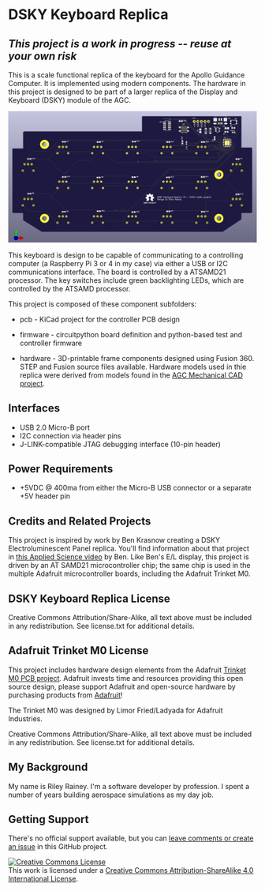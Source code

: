 # DSKY Keyboard Replica

## *This project is a work in progress -- reuse at your own risk*

This is a scale functional replica of the keyboard for the Apollo Guidance Computer. It is implemented
using modern components. The hardware in this project is
designed to be part of a larger replica of the Display and Keyboard (DSKY) module of the AGC.

![See through view](images/pcb.png)

This keyboard is design to be capable of communicating to a controlling computer (a Raspberry Pi 3 or 4 in my case) via either
a USB or I2C communications interface. The board is controlled by a ATSAMD21 processor. The key switches include
green backlighting LEDs, which are controlled by the ATSAMD processor.

This project is composed of these component subfolders:

* pcb - KiCad project for the controller PCB design

* firmware - circuitpython board definition and python-based test and controller firmware

* hardware - 3D-printable frame components designed using Fusion 360. STEP and Fusion source files available. Hardware models used in thie replica were derived from models found in the [AGC Mechanical CAD project](https://github.com/rrainey/agc-mechanical-cad).

## Interfaces

* USB 2.0 Micro-B port
* I2C connection via header pins
* J-LINK-compatible JTAG debugging interface (10-pin header)

## Power Requirements

* +5VDC @ 400ma from either the Micro-B USB connector or a separate +5V header pin

## Credits and Related Projects

This project is inspired by work by Ben Krasnow creating a DSKY Electroluminescent Panel replica. You'll
find information about that project in [this Applied Science video](https://www.youtube.com/watch?v=Z2o_Sp2-aBo) by Ben. Like Ben's E/L display, this project is driven by an AT SAMD21 microcontroller chip; the same chip is used in the multiple Adafruit microcontroller boards, including the Adafruit Trinket M0.

## DSKY Keyboard Replica License

Creative Commons Attribution/Share-Alike, all text above must be included in any redistribution. See license.txt for additional details.

## Adafruit Trinket M0 License

This project includes hardware design elements from the Adafruit [Trinket M0 PCB project](https://github.com/adafruit/Adafruit-Trinket-M0-PCB). Adafruit invests time and resources providing this open source design, please support Adafruit and open-source hardware by purchasing products from [Adafruit](https://www.adafruit.com)!

The Trinket M0 was designed by Limor Fried/Ladyada for Adafruit Industries.

Creative Commons Attribution/Share-Alike, all text above must be included in any redistribution. See license.txt for additional details.

## My Background

My name is Riley Rainey. I'm a software developer by profession. I spent a number of years building aerospace simulations as my day job.

## Getting Support

There's no official support available, but you can [leave comments or create an issue](https://github.com/rrainey/DSKY-keyboard-replica/issues) in this GitHub project.


[![Creative Commons License](https://i.creativecommons.org/l/by-sa/4.0/88x31.png)](http://creativecommons.org/licenses/by-sa/4.0/)  
This work is licensed under a [Creative Commons Attribution-ShareAlike 4.0 International License](http://creativecommons.org/licenses/by-sa/4.0/).
